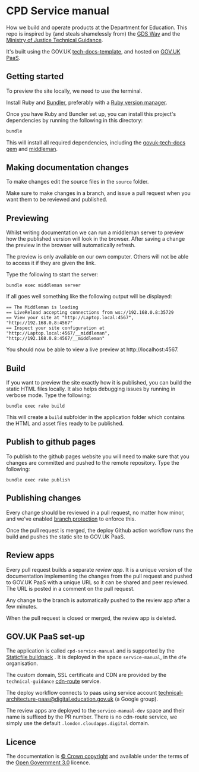 # CPD Service manual

How we build and operate products at the Department for Education. This repo
is inspired by (and steals shamelessly from) the [GDS Way](https://gds-way.cloudapps.digital) and the
[Ministry of Justice Technical Guidance](https://ministryofjustice.github.io/technical-guidance/#moj-technical-guidance).

It's built using the GOV.UK [tech-docs-template](https://github.com/alphagov/tech-docs-template), and hosted on [GOV.UK PaaS][].

## Getting started

To preview the site locally, we need to use the terminal.

Install Ruby and [Bundler][bundler], preferably with a [Ruby version
manager][rvm].

[rvm]: https://www.ruby-lang.org/en/documentation/installation/#managers
[bundler]: http://bundler.io/

Once you have Ruby and Bundler set up, you can install this project's
dependencies by running the following in this directory:

```bash
bundle
```

This will install all required dependencies, including the [govuk-tech-docs gem] and
[middleman].

## Making documentation changes

To make changes edit the source files in the `source` folder.

Make sure to make changes in a branch, and issue a pull request when you want them to be reviewed and published.

## Previewing

Whilst writing documentation we can run a middleman server to preview how the
published version will look in the browser. After saving a change the preview in
the browser will automatically refresh.

The preview is only available on our own computer. Others will not be able to
access it if they are given the link.

Type the following to start the server:

```
bundle exec middleman server
```

If all goes well something like the following output will be displayed:

```
== The Middleman is loading
== LiveReload accepting connections from ws://192.168.0.8:35729
== View your site at "http://Laptop.local:4567", "http://192.168.0.8:4567"
== Inspect your site configuration at "http://Laptop.local:4567/__middleman", "http://192.168.0.8:4567/__middleman"
```

You should now be able to view a live preview at http://localhost:4567.

## Build

If you want to preview the site exactly how it is published, you can build the static HTML files locally. It also helps debugging
issues by running in verbose mode. Type the following:

```
bundle exec rake build
```

This will create a `build` subfolder in the application folder which contains
the HTML and asset files ready to be published.


## Publish to github pages

To publish to the github pages website you will need to make sure that you changes are committed and pushed to the remote repository. Type the following:

```
bundle exec rake publish
```

## Publishing changes

Every change should be reviewed in a pull request, no matter how minor, and we've enabled [branch protection][] to enforce this.

Once the pull request is merged, the deploy Github action workflow runs the build and pushes the static site to GOV.UK PaaS.

[branch protection]: https://help.github.com/articles/about-protected-branches/

## Review apps

Every pull request builds a separate _review app_. It is a unique version of the documentation implementing the changes from
the pull request and pushed to GOV.UK PaaS with a unique URL so it can be shared and peer reviewed. The URL is posted in a
comment on the pull request.

Any change to the branch is automatically pushed to the review app after a few minutes.

When the pull request is closed or merged, the review app is deleted.

## GOV.UK PaaS set-up
The application is called `cpd-service-manual` and is supported by the [Staticfile buildpack][] . It is deployed in the space
`service-manual`, in the `dfe` organisation.

The custom domain, SSL certificate and CDN are provided by the `technical-guidance` [cdn-route][] service.

The deploy workflow connects to paas using service account technical-architecture-paas@digital.education.gov.uk (a Google group).

The review apps are deployed to the `service-manual-dev` space and their name is suffixed by the PR number. There is no
cdn-route service, we simply use the default `.london.cloudapps.digital` domain.

## Licence

The documentation is [© Crown copyright][copyright] and available under the terms
of the [Open Government 3.0][ogl] licence.

[rvm]: https://www.ruby-lang.org/en/documentation/installation/#managers
[bundler]: http://bundler.io/
[mit]: LICENCE
[copyright]: http://www.nationalarchives.gov.uk/information-management/re-using-public-sector-information/uk-government-licensing-framework/crown-copyright/
[ogl]: http://www.nationalarchives.gov.uk/doc/open-government-licence/version/3/
[GOV.UK PaaS]: https://www.cloud.service.gov.uk/
[Staticfile buildpack]: https://docs.cloudfoundry.org/buildpacks/staticfile/index.html
[cdn-route]: https://docs.cloud.service.gov.uk/deploying_services/use_a_custom_domain/#managing-custom-domains-using-the-cdn-route-service
[govuk-tech-docs gem]: https://github.com/alphagov/tech-docs-gem
[middleman]: https://middlemanapp.com/
